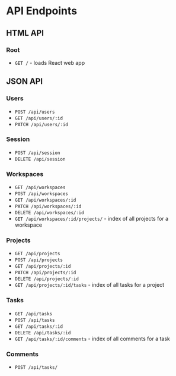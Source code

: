 # API Endpoints

## HTML API

### Root

- `GET /` - loads React web app

## JSON API

### Users

- `POST /api/users`
- `GET /api/users/:id`
- `PATCH /api/users/:id`

### Session

- `POST /api/session`
- `DELETE /api/session`


### Workspaces

- `GET /api/workspaces`
- `POST /api/workspaces`
- `GET /api/workspaces/:id`
- `PATCH /api/workspaces/:id`
- `DELETE /api/workspaces/:id`
- `GET /api/workspaces/:id/projects/` - index of all projects for a workspace

### Projects

- `GET /api/projects`
- `POST /api/projects`
- `GET /api/projects/:id`
- `PATCH /api/projects/:id`
- `DELETE /api/projects/:id`
- `GET /api/projects/:id/tasks` - index of all tasks for a project

### Tasks

- `GET /api/tasks`
- `POST /api/tasks`
- `GET /api/tasks/:id`
- `DELETE /api/tasks/:id`
- `GET /api/tasks/:id/comments` - index of all comments for a task


### Comments

- `POST /api/tasks/`
